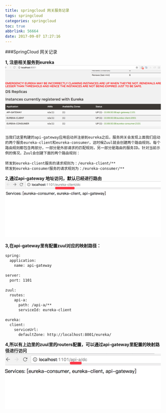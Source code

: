 ```yaml
---
title: springcloud 网关服务记录
tags: springcloud
categories: springcloud
toc: true
abbrlink: 56664
date: 2017-09-07 17:27:16
---
```


###SpringCloud 网关记录

**1, 注册相关服务到eureka**
![](https://raw.githubusercontent.com/zhulg/allpic/master/api-gateway1.png)

```
当我们这里构建的api-gateway应用启动并注册到eureka之后，服务网关会发现上面我们启动的两个服务eureka-client和eureka-consumer，这时候Zuul就会创建两个路由规则。每个路由规则都包含两部分，一部分是外部请求的匹配规则，另一部分是路由的服务ID。针对当前示例的情况，Zuul会创建下面的两个路由规则：

转发到eureka-client服务的请求规则为：/eureka-client/**
转发到eureka-consumer服务的请求规则为：/eureka-consumer/**

```



**2,通过api-gateway 地址访问，默认已经进行路由**
![](https://github.com/zhulg/allpic/blob/master/api-gateway2.png?raw=true)

**3,在api-gateway里有配置zuul对应的映射路径：**

```
spring:
  application:
    name: api-gateway

server:
  port: 1101

zuul:
  routes:
    api-a:
      path: /api-a/**
      serviceId: eureka-client

eureka:
  client:
    serviceUrl:
      defaultZone: http://localhost:8001/eureka/
```

**4,所以有上边里的zuul里的routers配置，可以通过api-gateway里配置的映射路径进行访问**
![](https://raw.githubusercontent.com/zhulg/allpic/master/api-gateway3.png)
